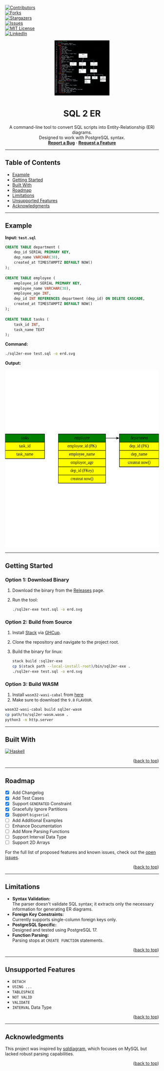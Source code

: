 [![Contributors][contributors-shield]][contributors-url]  
[![Forks][forks-shield]][forks-url]  
[![Stargazers][stars-shield]][stars-url]  
[![Issues][issues-shield]][issues-url]  
[![MIT License][license-shield]][license-url]  
[![LinkedIn][linkedin-shield]][linkedin-url]  

<!-- PROJECT LOGO -->
<div align="center" id="readme-top">
  <a href="https://github.com/tusharad/sql2er">
    <img src="example/logo.jpeg" alt="Logo" width="180" height="180">
  </a>

  <h1 align="center">SQL 2 ER</h1>

  <p align="center">
    A command-line tool to convert SQL scripts into Entity-Relationship (ER) diagrams.
    <br>
    Designed to work with PostgreSQL syntax.
    <br>
    <a href="https://github.com/tusharad/sql2er/issues/new?labels=bug&template=bug-report---.md"><strong>Report a Bug</strong></a>
    ·
    <a href="https://github.com/tusharad/sql2er/issues/new?labels=enhancement&template=feature-request---.md"><strong>Request a Feature</strong></a>
  </p>
</div>

---

## Table of Contents

- [Example](#example)  
- [Getting Started](#getting-started)  
- [Built With](#built-with)  
- [Roadmap](#roadmap)  
- [Limitations](#limitations)  
- [Unsupported Features](#unsupported-features)  
- [Acknowledgments](#acknowledgments)

---

## Example

**Input: `test.sql`**

```sql
CREATE TABLE department (
    dep_id SERIAL PRIMARY KEY, 
    dep_name VARCHAR(30), 
    created_at TIMESTAMPTZ DEFAULT NOW()
);

CREATE TABLE employee (
    employee_id SERIAL PRIMARY KEY, 
    employee_name VARCHAR(30), 
    employee_age INT, 
    dep_id INT REFERENCES department (dep_id) ON DELETE CASCADE, 
    created_at TIMESTAMPTZ DEFAULT NOW()
);

CREATE TABLE tasks (
    task_id INT, 
    task_name TEXT
);
```

**Command:**

```bash
./sql2er-exe test.sql -o erd.svg
```

**Output:**

<img src="example/erd.svg" alt="ER Diagram" width="100%" height="580">

---

## Getting Started

### Option 1: Download Binary

1. Download the binary from the [Releases](https://github.com/tusharad/sql2er/releases) page.
2. Run the tool:

    ```bash
    ./sql2er-exe test.sql -o erd.svg
    ```

### Option 2: Build from Source

1. Install [Stack](https://docs.haskellstack.org/en/stable/) via [GHCup](https://www.haskell.org/ghcup/).
2. Clone the repository and navigate to the project root.
3. Build the binary for linux:

    ```bash
    stack build :sql2er-exe
    cp $(stack path --local-install-root)/bin/sql2er-exe .
    ./sql2er-exe test.sql -o erd.svg
    ```

### Option 3: Build WASM

1. Install `wasm32-wasi-cabal` from [here](https://gitlab.haskell.org/ghc/ghc-wasm-meta)
2. Make sure to download the `9.8` `FLAVOUR`.

```bash
wasm32-wasi-cabal build sql2er-wasm
cp path/to/sql2er-wasm.wasm .
python3 -m http.server
```

---

## Built With

[![Haskell][Haskell]][Haskell-url]

<p align="right">(<a href="#readme-top">back to top</a>)</p>

---

## Roadmap

- [x] Add Changelog  
- [x] Add Test Cases  
- [x] Support `GENERATED` Constraint  
- [x] Gracefully Ignore Partitions  
- [x] Support `bigserial`  
- [ ] Add Additional Examples  
- [ ] Enhance Documentation  
- [ ] Add More Parsing Functions  
- [ ] Support Interval Data Type  
- [ ] Support 2D Arrays  

For the full list of proposed features and known issues, check out the [open issues](https://github.com/tusharad/sql2er/issues).

<p align="right">(<a href="#readme-top">back to top</a>)</p>

---

## Limitations

- **Syntax Validation:**  
  The parser doesn't validate SQL syntax; it extracts only the necessary information for generating ER diagrams.  
- **Foreign Key Constraints:**  
  Currently supports single-column foreign keys only.  
- **PostgreSQL Specific:**  
  Designed and tested using PostgreSQL 17.  
- **Function Parsing:**  
  Parsing stops at `CREATE FUNCTION` statements.

<p align="right">(<a href="#readme-top">back to top</a>)</p>

---

## Unsupported Features

- `DETACH`  
- `USING ...`  
- `TABLESPACE`  
- `NOT VALID`  
- `VALIDATE`  
- `INTERVAL` Data Type  

<p align="right">(<a href="#readme-top">back to top</a>)</p>

---

## Acknowledgments

This project was inspired by [sqldiagram](https://github.com/RadhiFadlillah/sqldiagram), which focuses on MySQL but lacked robust parsing capabilities.

<p align="right">(<a href="#readme-top">back to top</a>)</p>

<!-- MARKDOWN LINKS & IMAGES -->
[contributors-shield]: https://img.shields.io/github/contributors/tusharad/sql2er.svg?style=for-the-badge
[contributors-url]: https://github.com/tusharad/sql2er/graphs/contributors
[forks-shield]: https://img.shields.io/github/forks/tusharad/sql2er.svg?style=for-the-badge
[forks-url]: https://github.com/tusharad/sql2er/network/members
[stars-shield]: https://img.shields.io/github/stars/tusharad/sql2er.svg?style=for-the-badge
[stars-url]: https://github.com/tusharad/sql2er/stargazers
[issues-shield]: https://img.shields.io/github/issues/tusharad/sql2er.svg?style=for-the-badge
[issues-url]: https://github.com/tusharad/sql2er/issues
[license-shield]: https://img.shields.io/github/license/tusharad/sql2er.svg?style=for-the-badge
[license-url]: https://github.com/tusharad/sql2er/blob/main/LICENSE.txt
[linkedin-shield]: https://img.shields.io/badge/-LinkedIn-black.svg?style=for-the-badge&logo=linkedin&colorB=555
[linkedin-url]: https://linkedin.com/in/tushar-adhatrao
[Haskell]: https://img.shields.io/badge/Haskell-5e5086?style=for-the-badge&logo=haskell&logoColor=white
[Haskell-url]: https://www.haskell.org/
